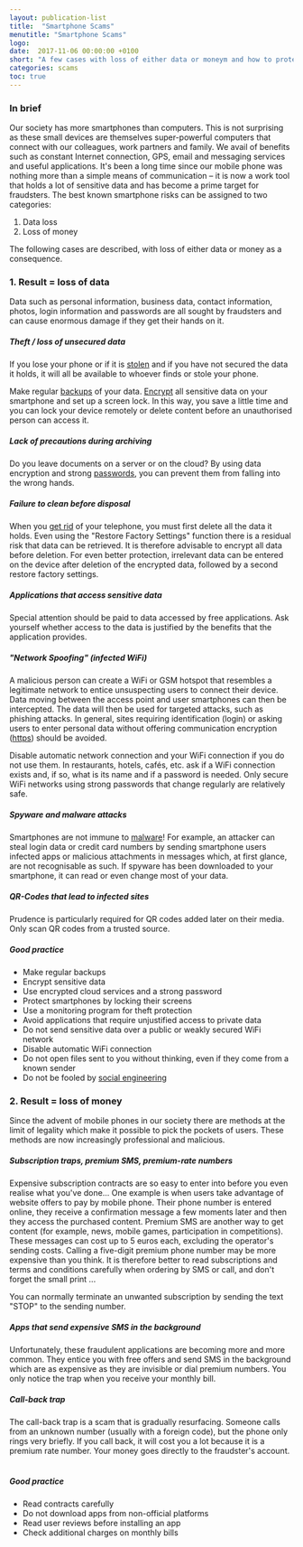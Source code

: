 ```yaml
---
layout: publication-list
title:  "Smartphone Scams"
menutitle: "Smartphone Scams"
logo:
date:  2017-11-06 00:00:00 +0100
short: "A few cases with loss of either data or moneym and how to protect ourselves"
categories: scams
toc: true
---
```

<h3 class="titre-page">In brief</h3>
Our society has more smartphones than computers. This is not surprising as these small devices are themselves super-powerful computers that connect with our colleagues, work partners and family.
We avail of benefits such as constant Internet connection, GPS, email and messaging services and useful applications. It's been a long time since our mobile phone was nothing more than a simple means of communication – it is now a work tool that holds a lot of sensitive data and has become a prime target for fraudsters.
The best known smartphone risks can be assigned to two categories:

1. Data loss
2. Loss of money

The following cases are described, with loss of either data or money as a consequence.

<h3 class="titre-page">1. Result = loss of data</h3>
Data such as personal information, business data, contact information, photos, login information and passwords are all sought by fraudsters and can cause enormous damage if they get their hands on it.

##### Theft / loss of unsecured data
If you lose your phone or if it is [stolen](-) and if you have not secured the data it holds, it will all be available to whoever finds or stole your phone.

Make regular [backups](-) of your data. [Encrypt](-) all sensitive data on your smartphone and set up a screen lock. In this way, you save a little time and you can lock your device remotely or delete content before an unauthorised person can access it.

##### Lack of precautions during archiving
Do you leave documents on a server or on the cloud? By using data encryption and strong [passwords](-), you can prevent them from falling into the wrong hands.

##### Failure to clean before disposal
When you [get rid](-)  of your telephone, you must first delete all the data it holds. Even using the "Restore Factory Settings" function there is a residual risk that data can be retrieved. It is therefore advisable to encrypt all data before deletion. For even better protection, irrelevant data can be entered on the device after deletion of the encrypted data, followed by a second restore factory settings.

##### Applications that access sensitive data
Special attention should be paid to data accessed by free applications. Ask yourself whether access to the data is justified by the benefits that the application provides.

##### "Network Spoofing" (infected WiFi)
A malicious person can create a WiFi or GSM hotspot that resembles a legitimate network to entice unsuspecting users to connect their device. Data moving between the access point and user smartphones can then be intercepted. The data will then be used for targeted attacks, such as phishing attacks. In general, sites requiring identification (login) or asking users to enter personal data without offering communication encryption ([https](-)) should be avoided.

Disable automatic network connection and your WiFi connection if you do not use them. In restaurants, hotels, cafés, etc. ask if a WiFi connection exists and, if so, what is its name and if a password is needed. Only secure WiFi networks using strong passwords that change regularly are relatively safe.

##### Spyware and malware attacks
Smartphones are not immune to [malware](-)! For example, an attacker can steal login data or credit card numbers by sending smartphone users infected apps or malicious attachments in messages which, at first glance, are not recognisable as such. If spyware has been downloaded to your smartphone, it can read or even change most of your data.

##### QR-Codes that lead to infected sites
Prudence is particularly required for QR codes added later on their media. Only scan QR codes from a trusted source.

##### Good practice
* Make regular backups
* Encrypt sensitive data
* Use encrypted cloud services and a strong password
* Protect smartphones by locking their screens
* Use a monitoring program for theft protection
* Avoid applications that require unjustified access to private data
* Do not send sensitive data over a public or weakly secured WiFi network
* Disable automatic WiFi connection
* Do not open files sent to you without thinking, even if they come from a known sender
* Do not be fooled by [social engineering](-)

<h3 class="titre-page">2. Result = loss of money</h3>
Since the advent of mobile phones in our society there are methods at the limit of legality which make it possible to pick the pockets of users. These methods are now increasingly professional and malicious.

##### Subscription traps, premium SMS, premium-rate numbers
Expensive subscription contracts are so easy to enter into before you even realise what you've done... One example is when users take advantage of website offers to pay by mobile phone. Their phone number is entered online, they receive a confirmation message a few moments later and then they access the purchased content. Premium SMS are another way to get content (for example, news, mobile games, participation in competitions). These messages can cost up to 5 euros each, excluding the operator's sending costs. Calling a five-digit premium phone number may be more expensive than you think. It is therefore better to read subscriptions and terms and conditions carefully when ordering by SMS or call, and don't forget the small print ...

You can normally terminate an unwanted subscription by sending the text "STOP" to the sending number.

##### Apps that send expensive SMS in the background
Unfortunately, these fraudulent applications are becoming more and more common. They entice you with free offers and send SMS in the background which are as expensive as they are invisible or dial premium numbers. You only notice the trap when you receive your monthly bill.

##### Call-back trap
The call-back trap is a scam that is gradually resurfacing. Someone calls from an unknown number (usually with a foreign code), but the phone only rings very briefly. If you call back, it will cost you a lot because it is a premium rate number. Your money goes directly to the fraudster's account.
 
##### Good practice
* Read contracts carefully
* Do not download apps from non-official platforms
* Read user reviews before installing an app  
* Check additional charges on monthly bills
